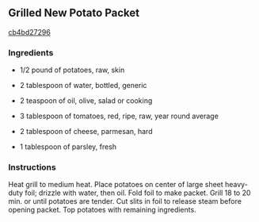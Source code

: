 ## Grilled New Potato Packet

[cb4bd27296](http://www.kraftrecipes.com/recipes/grilled-new-potato-packet-110536.aspx)

### Ingredients

 - 1/2 pound of potatoes, raw, skin

 - 2 tablespoon of water, bottled, generic

 - 2 teaspoon of oil, olive, salad or cooking

 - 3 tablespoon of tomatoes, red, ripe, raw, year round average

 - 2 tablespoon of cheese, parmesan, hard

 - 1 tablespoon of parsley, fresh

### Instructions

Heat grill to medium heat. Place potatoes on center of large sheet heavy-duty foil; drizzle with water, then oil. Fold foil to make packet. Grill 18 to 20 min. or until potatoes are tender. Cut slits in foil to release steam before opening packet. Top potatoes with remaining ingredients.